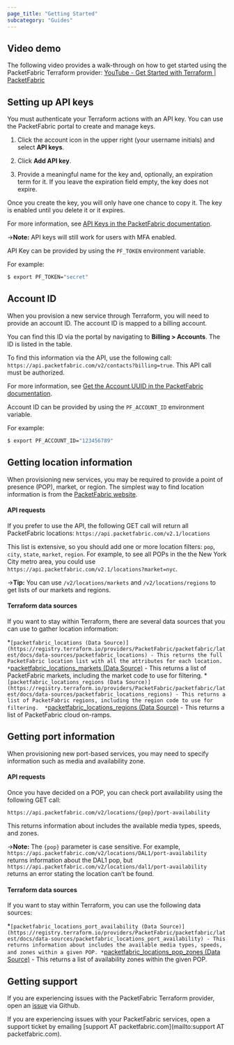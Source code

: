 ```yaml
---
page_title: "Getting Started"
subcategory: "Guides"
---
```


## Video demo

The following video provides a walk-through on how to get started using the PacketFabric Terraform provider: [YouTube - Get Started with Terraform | PacketFabric](https://www.youtube.com/watch?v=UnK9jslY3jg)


## Setting up API keys

You must authenticate your Terraform actions with an API key. You can use the PacketFabric portal to create and manage keys. 

1. Click the account icon in the upper right (your username initials) and select **API keys**. 

2. Click **Add API key**. 

3. Provide a meaningful name for the key and, optionally, an expiration term for it. If you leave the expiration field empty, the key does not expire.

Once you create the key, you will only have one chance to copy it. The key is enabled until you delete it or it expires.

For more information, see [API Keys in the PacketFabric documentation](https://docs.packetfabric.com/admin/my_account/keys/).

->**Note:** API keys will still work for users with MFA enabled.

API Key can be provided by using the `PF_TOKEN` environment variable.

For example:

```sh
$ export PF_TOKEN="secret"
```

## Account ID

When you provision a new service through Terraform, you will need to provide an account ID. The account ID is mapped to a billing account. 


You can find this ID via the portal by navigating to **Billing > Accounts**. The ID is listed in the table. 

To find this information via the API, use the following call: `https://api.packetfabric.com/v2/contacts?billing=true`. This API call must be authorized.

For more information, see [Get the Account UUID in the PacketFabric documentation](https://docs.packetfabric.com/api/examples/account_uuid/).

Account ID can be provided by using the `PF_ACCOUNT_ID` environment variable.

For example:

```sh
$ export PF_ACCOUNT_ID="123456789"
```

## Getting location information

When provisioning new services, you may be required to provide a point of presence (POP), market, or region. The simplest way to find location information is from the [PacketFabric website](https://packetfabric.com/locations). 

#### API requests

If you prefer to use the API, the following GET call will return all PacketFabric locations: `https://api.packetfabric.com/v2.1/locations` 

This list is extensive, so you should add one or more location filters: `pop`, `city`, `state`, `market`, `region`. For example, to see all POPs in the the New York City metro area, you could use `https://api.packetfabric.com/v2.1/locations?market=nyc`.

->**Tip:** You can use `/v2/locations/markets` and `/v2/locations/regions` to get lists of our markets and regions.

#### Terraform data sources

If you want to stay within Terraform, there are several data sources that you can use to gather location information:

*`[packetfabric_locations (Data Source)](https://registry.terraform.io/providers/PacketFabric/packetfabric/latest/docs/data-sources/packetfabric_locations) - This returns the full PacketFabric location list with all the attributes for each location. 
*`[packetfabric_locations_markets (Data Source)](https://registry.terraform.io/providers/PacketFabric/packetfabric/latest/docs/data-sources/packetfabric_locations_markets) - This returns a list of PacketFabric markets, including the market code to use for filtering. 
*`[packetfabric_locations_regions (Data Source)](https://registry.terraform.io/providers/PacketFabric/packetfabric/latest/docs/data-sources/packetfabric_locations_regions) - This returns a list of PacketFabric regions, including the region code to use for filtering. 
*`[packetfabric_locations_regions (Data Source)](https://registry.terraform.io/providers/PacketFabric/packetfabric/latest/docs/data-sources/packetfabric_locations_cloud) - This returns a list of PacketFabric cloud on-ramps.



## Getting port information

When provisioning new port-based services, you may need to specify information such as media and availability zone. 

#### API requests

Once you have decided on a POP, you can check port availability using the following GET call:

`https://api.packetfabric.com/v2/locations/{pop}/port-availability`

 This returns information about includes the available media types, speeds, and zones.

->**Note:** The `{pop}` parameter is case sensitive. For example, `https://api.packetfabric.com/v2/locations/DAL1/port-availability` returns information about the DAL1 pop, but `https://api.packetfabric.com/v2/locations/dal1/port-availability` returns an error stating the location can’t be found.


#### Terraform data sources

If you want to stay within Terraform, you can use the following data sources:

*`[packetfabric_locations_port_availability (Data Source)](https://registry.terraform.io/providers/PacketFabric/packetfabric/latest/docs/data-sources/packetfabric_locations_port_availability) - This returns information about includes the available media types, speeds, and zones within a given POP.
*`[packetfabric_locations_pop_zones (Data Source)](https://registry.terraform.io/providers/PacketFabric/packetfabric/latest/docs/data-sources/packetfabric_locations_pop_zones) - This returns a list of availability zones within the given POP.


## Getting support

If you are experiencing issues with the PacketFabric Terraform provider, open an [issue](https://github.com/PacketFabric/terraform-provider-packetfabric/issues) via Github. 

If you are experiencing issues with your PacketFabric services, open a support ticket by emailing [support AT packetfabric.com](mailto:support AT packetfabric.com).